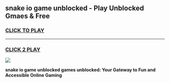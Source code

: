 
## snake io game unblocked - Play Unblocked Gmaes & Free
<h3>
<a href="https://news.freeplayer.one?title=snake_io_game_unblocked&ref=16F">CLICK TO PLAY</a></h3>
<hr>

<h3>
<a href="https://news.freeplayer.one?title=snake_io_game_unblocked&ref=16F">CLICK 2 PLAY</a>
  
</h3>

<a href="https://news.freeplayer.one?title=snake_io_game_unblocked&ref=16F/"><img src="https://clearcache.store/games.png"></a>


**snake io game unblocked games unblocked: Your Gateway to Fun and Accessible Online Gaming**
